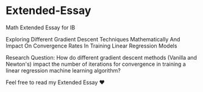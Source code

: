 # Extended-Essay
Math Extended Essay for IB

Exploring Different Gradient Descent Techniques Mathematically And Impact On Convergence Rates In Training Linear Regression Models 

Research Question: How do different gradient descent methods (Vanilla and Newton's) impact the number of iterations for convergence in training a linear regression machine learning algorithm? 

Feel free to read my Extended Essay ❤️
